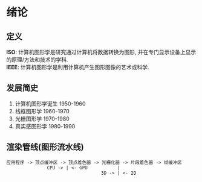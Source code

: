 # 绪论

## 定义

**ISO**: 计算机图形学是研究通过计算机将数据转换为图形, 并在专门显示设备上显示的原理/方法和技术的学科.  
**IEEE**: 计算机图形学是利用计算机产生图形图像的艺术或科学.  

## 发展简史

1. 计算机图形学诞生 1950-1960
2. 线框图形学 1960-1970
3. 光栅图形学 1970-1980
4. 真实感图形学 1980-1990

## 渲染管线(图形流水线)

```
应用程序 -> 顶点缓冲区 -> 顶点着色器 -> 光栅化器 -> 片段着色器 -> 帧缓冲区
               CPU -> | <- GPU           |
                                   3D -> | <- 2D
```
